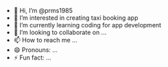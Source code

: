 - 👋 Hi, I’m @prms1985
- 👀 I’m interested in creating taxi booking app
- 🌱 I’m currently learning coding for app development
- 💞️ I’m looking to collaborate on ...
- 📫 How to reach me ...
- 😄 Pronouns: ...
- ⚡ Fun fact: ...

<!---
prms1985/prms1985 is a ✨ special ✨ repository because its `README.md` (this file) appears on your GitHub profile.
You can click the Preview link to take a look at your changes.
--->
